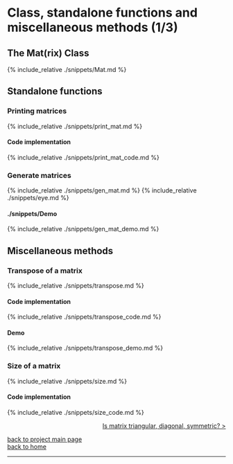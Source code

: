 # Class, standalone functions and miscellaneous methods (1/3)
## The Mat(rix) Class
{% include_relative ./snippets/Mat.md %}

## Standalone functions
### Printing matrices
{% include_relative ./snippets/print_mat.md %}
#### Code implementation
{% include_relative ./snippets/print_mat_code.md %}

### Generate matrices
{% include_relative ./snippets/gen_mat.md %}
{% include_relative ./snippets/eye.md %}
#### ./snippets/Demo
{% include_relative ./snippets/gen_mat_demo.md %}


## Miscellaneous methods 
### Transpose of a matrix
{% include_relative ./snippets/transpose.md %}
#### Code implementation
{% include_relative ./snippets/transpose_code.md %}
#### Demo
{% include_relative ./snippets/transpose_demo.md %}

### Size of a matrix
{% include_relative ./snippets/size.md %}
#### Code implementation
{% include_relative ./snippets/size_code.md %}

<div style="text-align: right">
<a href="https://matt-a-bennett.github.io/numpy_from_scratch/class_and_standalone_functions_2.html">Is matrix triangular, diagonal, symmetric? ></a>
</div>

[back to project main page](./numpy_from_scratch.md)\
[back to home](../index.md)

---
<script src="https://utteranc.es/client.js"
        repo="Matt-A-Bennett/Matt-A-Bennett.github.io"
        issue-term="https://matt-a-bennett.github.io/numpy_from_scratch/class_and_standalone_functions_1.html"
        theme="github-light"
        crossorigin="anonymous"
        async>
</script>

